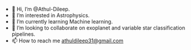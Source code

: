- 👋 Hi, I’m @Athul-Dileep.
- 👀 I’m interested in Astrophysics.
- 🌱 I’m currently learning Machine learning.
- 💞️ I’m looking to collaborate on exoplanet and variable star classification pipelines.
- 📫 How to reach me athuldileep31@gmail.com

<!---
Athul-Dileep/Athul-Dileep is a ✨ special ✨ repository because its `README.md` (this file) appears on your GitHub profile.
You can click the Preview link to take a look at your changes.
--->

